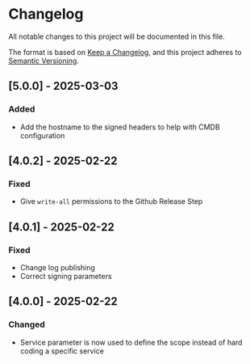 # Changelog

All notable changes to this project will be documented in this file.

The format is based on [Keep a Changelog](https://keepachangelog.com/en/1.1.0/),
and this project adheres to [Semantic Versioning](https://semver.org/spec/v2.0.0.html).

## [5.0.0] - 2025-03-03

### Added

- Add the hostname to the signed headers to help with CMDB configuration

## [4.0.2] - 2025-02-22

### Fixed

- Give `write-all` permissions to the Github Release Step

## [4.0.1] - 2025-02-22

### Fixed

- Change log publishing
- Correct signing parameters


## [4.0.0] - 2025-02-22

### Changed

- Service parameter is now used to define the scope instead of hard coding a specific service 





